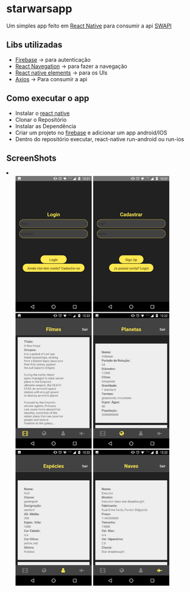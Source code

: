 # starwarsapp

Um simples app feito em [React Native](https://facebook.github.io/react-native/) para consumir a api [SWAPI](https://swapi.co/)
## Libs utilizadas
  - [Firebase](https://rnfirebase.io/) -> para autenticação
  - [React Navegation](https://reactnavigation.org/) -> para fazer a navegação 
  - [React native elements](https://react-native-training.github.io/react-native-elements/) -> para os UIs
  - [Axios](https://github.com/axios/axios) -> Para consumir a api
  
## Como executar o app

  - Instalar o [react native](https://facebook.github.io/react-native/docs/getting-started)
  - Clonar o Repositório
  - Instalar as Dependência
  - Criar um projeto no [firebase](https://firebase.google.com/?hl=pt-br) e adicionar um app android/IOS
  - Dentro do repositório executar, react-native run-android ou run-ios

## ScreenShots
<li>
  <ul>
  <img src="screenshots/login.jpeg" width="200">
  <img src="screenshots/cadastro.jpeg" width="200">
  <img src="screenshots/listagem_filmes.jpeg" width="200">
  <img src="screenshots/listagem_planeta.jpeg" width="200">
  <img src="screenshots/listagem_especies.jpeg" width="200">
  <img src="screenshots/listagem_naves.jpeg" width="200">
  </ul>
</li>

